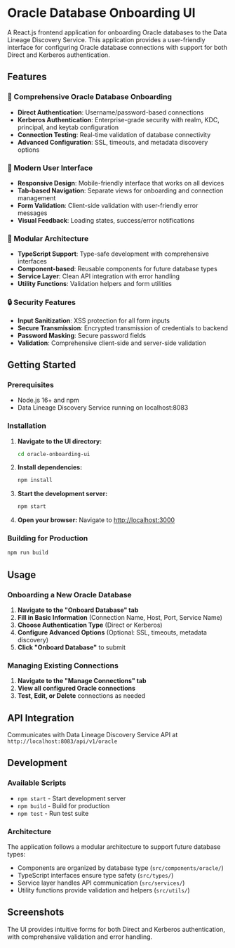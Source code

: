 # Oracle Database Onboarding UI

A React.js frontend application for onboarding Oracle databases to the Data Lineage Discovery Service. This application provides a user-friendly interface for configuring Oracle database connections with support for both Direct and Kerberos authentication.

## Features

### 🚀 Comprehensive Oracle Database Onboarding
- **Direct Authentication**: Username/password-based connections
- **Kerberos Authentication**: Enterprise-grade security with realm, KDC, principal, and keytab configuration
- **Connection Testing**: Real-time validation of database connectivity
- **Advanced Configuration**: SSL, timeouts, and metadata discovery options

### 🎨 Modern User Interface
- **Responsive Design**: Mobile-friendly interface that works on all devices
- **Tab-based Navigation**: Separate views for onboarding and connection management
- **Form Validation**: Client-side validation with user-friendly error messages
- **Visual Feedback**: Loading states, success/error notifications

### 🔧 Modular Architecture
- **TypeScript Support**: Type-safe development with comprehensive interfaces
- **Component-based**: Reusable components for future database types
- **Service Layer**: Clean API integration with error handling
- **Utility Functions**: Validation helpers and form utilities

### 🔒 Security Features
- **Input Sanitization**: XSS protection for all form inputs
- **Secure Transmission**: Encrypted transmission of credentials to backend
- **Password Masking**: Secure password fields
- **Validation**: Comprehensive client-side and server-side validation

## Getting Started

### Prerequisites
- Node.js 16+ and npm
- Data Lineage Discovery Service running on localhost:8083

### Installation

1. **Navigate to the UI directory:**
   ```bash
   cd oracle-onboarding-ui
   ```

2. **Install dependencies:**
   ```bash
   npm install
   ```

3. **Start the development server:**
   ```bash
   npm start
   ```

4. **Open your browser:**
   Navigate to [http://localhost:3000](http://localhost:3000)

### Building for Production

```bash
npm run build
```

## Usage

### Onboarding a New Oracle Database

1. **Navigate to the "Onboard Database" tab**
2. **Fill in Basic Information** (Connection Name, Host, Port, Service Name)
3. **Choose Authentication Type** (Direct or Kerberos)
4. **Configure Advanced Options** (Optional: SSL, timeouts, metadata discovery)
5. **Click "Onboard Database"** to submit

### Managing Existing Connections

1. **Navigate to the "Manage Connections" tab**
2. **View all configured Oracle connections**
3. **Test, Edit, or Delete** connections as needed

## API Integration

Communicates with Data Lineage Discovery Service API at `http://localhost:8083/api/v1/oracle`

## Development

### Available Scripts

- `npm start` - Start development server
- `npm build` - Build for production
- `npm test` - Run test suite

### Architecture

The application follows a modular architecture to support future database types:
- Components are organized by database type (`src/components/oracle/`)
- TypeScript interfaces ensure type safety (`src/types/`)
- Service layer handles API communication (`src/services/`)
- Utility functions provide validation and helpers (`src/utils/`)

## Screenshots

The UI provides intuitive forms for both Direct and Kerberos authentication, with comprehensive validation and error handling.
